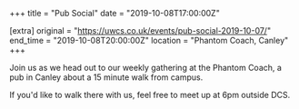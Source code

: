 +++
title = "Pub Social"
date = "2019-10-08T17:00:00Z"

[extra]
original = "https://uwcs.co.uk/events/pub-social-2019-10-07/"    
end_time = "2019-10-08T20:00:00Z"
location = "Phantom Coach, Canley"
+++

Join us as we head out to our weekly gathering at the Phantom Coach, a pub in Canley about a 15 minute walk from campus.

If you'd like to walk there with us, feel free to meet up at 6pm outside DCS.

